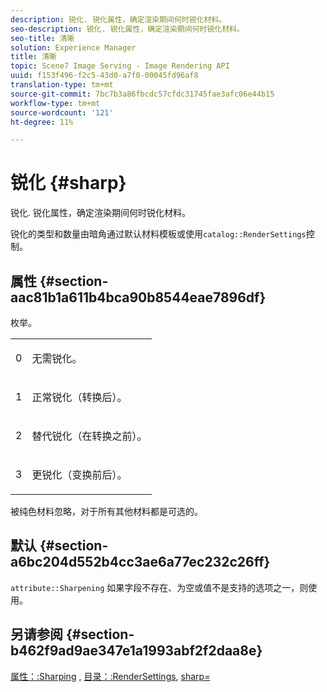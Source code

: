 ```yaml
---
description: 锐化. 锐化属性，确定渲染期间何时锐化材料。
seo-description: 锐化. 锐化属性，确定渲染期间何时锐化材料。
seo-title: 清晰
solution: Experience Manager
title: 清晰
topic: Scene7 Image Serving - Image Rendering API
uuid: f153f496-f2c5-43d0-a7f0-00045fd96af8
translation-type: tm+mt
source-git-commit: 7bc7b3a86fbcdc57cfdc31745fae3afc06e44b15
workflow-type: tm+mt
source-wordcount: '121'
ht-degree: 11%

---
```



# 锐化 {#sharp}

锐化. 锐化属性，确定渲染期间何时锐化材料。

锐化的类型和数量由暗角通过默认材料模板或使用`catalog::RenderSettings`控制。

## 属性 {#section-aac81b1a611b4bca90b8544eae7896df}

枚举。

<table id="simpletable_D52B41A39E4E4E54A06821B9D689DB30"> 
 <tr class="strow"> 
  <td class="stentry"> <p>0 </p></td> 
  <td class="stentry"> <p>无需锐化。 </p></td> 
 </tr> 
 <tr class="strow"> 
  <td class="stentry"> <p>1 </p></td> 
  <td class="stentry"> <p>正常锐化（转换后）。 </p></td> 
 </tr> 
 <tr class="strow"> 
  <td class="stentry"> <p>2 </p></td> 
  <td class="stentry"> <p>替代锐化（在转换之前）。 </p></td> 
 </tr> 
 <tr class="strow"> 
  <td class="stentry"> <p>3 </p></td> 
  <td class="stentry"> <p>更锐化（变换前后）。 </p></td> 
 </tr> 
</table>

被纯色材料忽略，对于所有其他材料都是可选的。

## 默认 {#section-a6bc204d552b4cc3ae6a77ec232c26ff}

`attribute::Sharpening` 如果字段不存在、为空或值不是支持的选项之一，则使用。

## 另请参阅 {#section-b462f9ad9ae347e1a1993abf2f2daa8e}

[属性：:Sharping](../../../../../ir-api/material-cat/image-rendering-api-ref/c-ir-material-catalog/c-ir-attributes-reference/r-ir-cat-sharp.md#reference-c706450cf95347f98f86c696f9167297) , [目录：:RenderSettings](../../../../../ir-api/material-cat/image-rendering-api-ref/c-ir-material-catalog/c-ir-attributes-reference/r-ir-rendersettings.md#reference-f3ae5e18095d40b2a8edef957dd82fbd), [sharp=](../../../../../ir-api/http-protocol/image-rendering-api-ref/c-ir-http-protocol-ref/c-ir-http-protocol-command-reference/r-ir-http-sharp.md#reference-acdd87f6b5de4e3a85e5d3c03022a35a)
